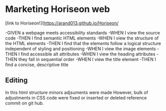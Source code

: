 # Marketing Horiseon web

[link to Horiseon!](https://arand013.github.io/Horiseon/ 


-GIVEN a webpage meets accessibility standards
-WHEN I view the source code
-THEN I find semantic HTML elements
-WHEN I view the structure of the HTML elements
-THEN I find that the elements follow a logical structure independent of styling and positioning
-WHEN I view the image elements
-THEN I find accessible alt attributes
-WHEN I view the heading attributes
-THEN they fall in sequential order
-WHEN I view the title element
-THEN I find a concise, descriptive title

## Editing
 In this html structure minors adjsuments were made 
 However, bulk of adjustments in CSS code were fixed or inserted or deleted
 reference commit on git hub.


